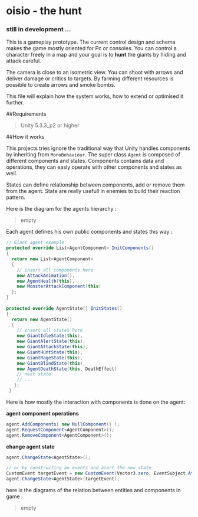 # oisio - the hunt

### still in development ...

This is a gameplay prototype. The current control design and schema makes the game mostly oriented for Pc or consoles.
You can control a character freely in a map and your goal is to __hunt__ the giants by hiding and attack careful.

The camera is close to an isometric view. You can shoot with arrows and deliver damage or critics to targets.
By farming different resources is possible to create arrows and smoke bombs.

This file will explain how the system works, how to extend or optimised it further.

##Requirements

>Unity 5.3.3_p2 or higher

##How it works

This projects tries ignore the traditional way that Unity handles components by inheriting from ```MonoBehaviour```. 
The super class ```Agent``` is composed of different components and states.
Components contains data and operations, they can easly operate with other components and states as well.

States can define relationship between components, add or remove them from the agent.
State are really usefull in enemies to build their reaction pattern.


Here is the diagram for the agents hierarchy :
>empty


Each agent defines his own public components and states this way :
```C#
// Giant agent example
protected override List<AgentComponent> InitComponents()
{
  return new List<AgentComponent>
  {
    // insert all components here
    new AttackAnimation(),
    new AgentHealth(this),
    new MonsterAttackComponent(this)
  };
}
  
protected override AgentState[] InitStates()
{
  return new AgentState[]
  {
    // insert all states here
    new GiantIdleState(this),
    new GiantAlertState(this),
    new GiantAttackState(this),
    new GiantHuntState(this),
    new GiantRageState(this),
    new GiantBlindState(this),
    new AgentDeathState(this, DeathEffect)
    // next state
    // ...
   };
 }
```

Here is how mostly the interaction with components is done on the agent:

__agent component operations__
```C#
agent.AddComponents( new NullComponent() );
agent.RequestComponent<AgentComponent>();
agent.RemoveComponent<AgentComponent>();
```
__change agent state__
```C#
agent.ChangeState<AgentState>();

// or by constructing an events and alert the new state
CustomEvent targetEvent = new CustomEvent(Vector3.zero, EventSubject.Attack, 0, 0f);
agent.ChangeState<AgentState>(targetEvent);
```

here is the diagrams of the relation between entities and components in game :
>empty



 
